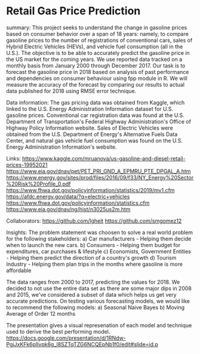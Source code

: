 # Retail Gas Price Prediction

summary:
This project seeks to understand the change in gasoline prices based on consumer behavior over a span of 18 years: namely, to compare gasoline prices to the number of registrations of conventional cars, sales of Hybrid Electric Vehicles (HEVs), and vehicle fuel consumption (all in the U.S.). The objective is to be able to accurately predict the gasoline price in the US market for the coming years. We use reported data tracked on a monthly basis from January 2000 through December 2017. Our task is to forecast the gasoline price in 2018 based on analysis of past performance and dependencies on consumer behaviour using fpp module in R. We will measure the accuracy of the forecast by comparing our results to actual data published for 2018 using RMSE error technique.

Data information:
The gas pricing data was obtained from Kaggle, which linked to the U.S. Energy Administration Information dataset for U.S. gasoline prices. Conventional car registration data was found at the U.S. Department of Transportation's Federal Highway Administration's Office of Highway Policy Information website. Sales of Electric Vehicles were obtained from the U.S. Department of Energy's Alternative Fuels Data Center, and natural gas vehicle fuel consumption was found on the U.S. Energy Administration Information's website. 

Links: 
https://www.kaggle.com/mruanova/us-gasoline-and-diesel-retail-prices-19952021
https://www.eia.gov/dnav/pet/PET_PRI_GND_A_EPMRU_PTE_DPGAL_A.htm
https://www.energy.gov/sites/prod/files/2016/09/f33/NY_Energy%20Sector%20Risk%20Profile_0.pdf 
https://www.fhwa.dot.gov/policyinformation/statistics/2019/mv1.cfm 
https://afdc.energy.gov/data/?q=electric+vehicles 
https://www.fhwa.dot.gov/policyinformation/statistics.cfm
https://www.eia.gov/dnav/ng/hist/n3025us2m.htm

Collaborators:
https://github.com/lgheit
https://github.com/smgomez12

Insights:
The problem statement was choosen to solve a real world problem for the following stakeholders:
a) Car manufacturers - Helping them decide when to launch the new cars.
b) Consumers - Helping them budget for expenditures, car purchases & lifestyle
c) Economists, Government Entities - Helping them predict the direction of a country's growth
d) Tourism Industry - Helping them plan trips in the months where gasoline is more affordable

The data ranges from 2000 to 2017, predicting the values for 2018. 
We decided to not use the entire data set as there are some major dips in 2008 and 2015, we've considered a subset of data which helps us get very accurate predictions. 
On testing various forecasting models, we would like to recommend the following models:
a) Seasonal Naive Bayes 
b) Moving Average of Order 12 months

The presentation gives a visual represenation of each model and technique used to derive the best performing model.
https://docs.google.com/presentation/d/1RNdw-PgjJxKFk6plIvpk6g_l8SZTqTZG6NCQEpNb1f0/edit#slide=id.p
